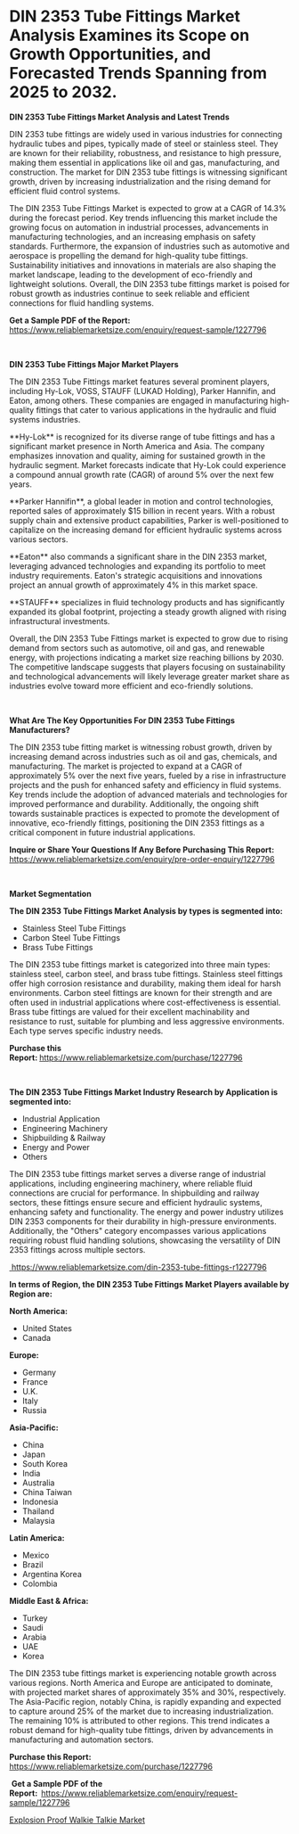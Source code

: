 <p><h1>DIN 2353 Tube Fittings Market Analysis Examines its Scope on Growth Opportunities, and Forecasted Trends Spanning from 2025 to 2032.</h1></p><p><strong>DIN 2353 Tube Fittings Market Analysis and Latest Trends</strong></p>
<p><p>DIN 2353 tube fittings are widely used in various industries for connecting hydraulic tubes and pipes, typically made of steel or stainless steel. They are known for their reliability, robustness, and resistance to high pressure, making them essential in applications like oil and gas, manufacturing, and construction. The market for DIN 2353 tube fittings is witnessing significant growth, driven by increasing industrialization and the rising demand for efficient fluid control systems.</p><p>The DIN 2353 Tube Fittings Market is expected to grow at a CAGR of 14.3% during the forecast period. Key trends influencing this market include the growing focus on automation in industrial processes, advancements in manufacturing technologies, and an increasing emphasis on safety standards. Furthermore, the expansion of industries such as automotive and aerospace is propelling the demand for high-quality tube fittings. Sustainability initiatives and innovations in materials are also shaping the market landscape, leading to the development of eco-friendly and lightweight solutions. Overall, the DIN 2353 tube fittings market is poised for robust growth as industries continue to seek reliable and efficient connections for fluid handling systems.</p></p>
<p><strong>Get a Sample PDF of the Report:&nbsp;</strong> <a href="https://www.reliablemarketsize.com/enquiry/request-sample/1227796?utm_campaign=1789&utm_medium=2&utm_source=Github&utm_content=ia&utm_term=18022025&utm_id=din-2353-tube-fittings">https://www.reliablemarketsize.com/enquiry/request-sample/1227796</a></p>
<p>&nbsp;</p>
<p><strong>DIN 2353 Tube Fittings Major Market Players</strong></p>
<p><p>The DIN 2353 Tube Fittings market features several prominent players, including Hy-Lok, VOSS, STAUFF (LUKAD Holding), Parker Hannifin, and Eaton, among others. These companies are engaged in manufacturing high-quality fittings that cater to various applications in the hydraulic and fluid systems industries.</p><p>**Hy-Lok** is recognized for its diverse range of tube fittings and has a significant market presence in North America and Asia. The company emphasizes innovation and quality, aiming for sustained growth in the hydraulic segment. Market forecasts indicate that Hy-Lok could experience a compound annual growth rate (CAGR) of around 5% over the next few years.</p><p>**Parker Hannifin**, a global leader in motion and control technologies, reported sales of approximately $15 billion in recent years. With a robust supply chain and extensive product capabilities, Parker is well-positioned to capitalize on the increasing demand for efficient hydraulic systems across various sectors.</p><p>**Eaton** also commands a significant share in the DIN 2353 market, leveraging advanced technologies and expanding its portfolio to meet industry requirements. Eaton's strategic acquisitions and innovations project an annual growth of approximately 4% in this market space.</p><p>**STAUFF** specializes in fluid technology products and has significantly expanded its global footprint, projecting a steady growth aligned with rising infrastructural investments.</p><p>Overall, the DIN 2353 Tube Fittings market is expected to grow due to rising demand from sectors such as automotive, oil and gas, and renewable energy, with projections indicating a market size reaching billions by 2030. The competitive landscape suggests that players focusing on sustainability and technological advancements will likely leverage greater market share as industries evolve toward more efficient and eco-friendly solutions.</p></p>
<p>&nbsp;</p>
<p><strong>What Are The Key Opportunities For DIN 2353 Tube Fittings Manufacturers?</strong></p>
<p><p>The DIN 2353 tube fitting market is witnessing robust growth, driven by increasing demand across industries such as oil and gas, chemicals, and manufacturing. The market is projected to expand at a CAGR of approximately 5% over the next five years, fueled by a rise in infrastructure projects and the push for enhanced safety and efficiency in fluid systems. Key trends include the adoption of advanced materials and technologies for improved performance and durability. Additionally, the ongoing shift towards sustainable practices is expected to promote the development of innovative, eco-friendly fittings, positioning the DIN 2353 fittings as a critical component in future industrial applications.</p></p>
<p><strong>Inquire or Share Your Questions If Any Before Purchasing This Report:</strong> <a href="https://www.reliablemarketsize.com/enquiry/pre-order-enquiry/1227796?utm_campaign=1789&utm_medium=2&utm_source=Github&utm_content=ia&utm_term=18022025&utm_id=din-2353-tube-fittings">https://www.reliablemarketsize.com/enquiry/pre-order-enquiry/1227796</a></p>
<p>&nbsp;</p>
<p><strong>Market Segmentation</strong></p>
<p><strong>The DIN 2353 Tube Fittings Market Analysis by types is segmented into:</strong></p>
<p><ul><li>Stainless Steel Tube Fittings</li><li>Carbon Steel Tube Fittings</li><li>Brass Tube Fittings</li></ul></p>
<p><p>The DIN 2353 tube fittings market is categorized into three main types: stainless steel, carbon steel, and brass tube fittings. Stainless steel fittings offer high corrosion resistance and durability, making them ideal for harsh environments. Carbon steel fittings are known for their strength and are often used in industrial applications where cost-effectiveness is essential. Brass tube fittings are valued for their excellent machinability and resistance to rust, suitable for plumbing and less aggressive environments. Each type serves specific industry needs.</p></p>
<p><strong>Purchase this Report:&nbsp;</strong><a href="https://www.reliablemarketsize.com/purchase/1227796?utm_campaign=1789&utm_medium=2&utm_source=Github&utm_content=ia&utm_term=18022025&utm_id=din-2353-tube-fittings">https://www.reliablemarketsize.com/purchase/1227796</a></p>
<p>&nbsp;</p>
<p><strong>The DIN 2353 Tube Fittings Market Industry Research by Application is segmented into:</strong></p>
<p><ul><li>Industrial Application</li><li>Engineering Machinery</li><li>Shipbuilding & Railway</li><li>Energy and Power</li><li>Others</li></ul></p>
<p><p>The DIN 2353 tube fittings market serves a diverse range of industrial applications, including engineering machinery, where reliable fluid connections are crucial for performance. In shipbuilding and railway sectors, these fittings ensure secure and efficient hydraulic systems, enhancing safety and functionality. The energy and power industry utilizes DIN 2353 components for their durability in high-pressure environments. Additionally, the "Others" category encompasses various applications requiring robust fluid handling solutions, showcasing the versatility of DIN 2353 fittings across multiple sectors.</p></p>
<p><a href="https://www.reliablemarketsize.com/din-2353-tube-fittings-r1227796?utm_campaign=1789&utm_medium=2&utm_source=Github&utm_content=ia&utm_term=18022025&utm_id=din-2353-tube-fittings">&nbsp;https://www.reliablemarketsize.com/din-2353-tube-fittings-r1227796</a></p>
<p><strong>In terms of Region, the DIN 2353 Tube Fittings Market Players available by Region are:</strong></p>
<p>
    <p> <strong> North America: </strong>
        <ul>
            <li>United States</li>
            <li>Canada</li>
        </ul>
        </p> 
    <p> <strong> Europe: </strong>
        <ul>
            <li>Germany</li>
            <li>France</li>
            <li>U.K.</li>
            <li>Italy</li>
            <li>Russia</li>
        </ul>
        </p> 
    <p> <strong> Asia-Pacific: </strong>
        <ul>
            <li>China</li>
            <li>Japan</li>
            <li>South Korea</li>
            <li>India</li>
            <li>Australia</li>
            <li>China Taiwan</li>
            <li>Indonesia</li>
            <li>Thailand</li>
            <li>Malaysia</li>
        </ul>
        </p> 
    <p> <strong> Latin America: </strong>
        <ul>
            <li>Mexico</li>
            <li>Brazil</li>
            <li>Argentina Korea</li>
            <li>Colombia</li>
        </ul>
        </p> 
    <p> <strong> Middle East & Africa: </strong>
        <ul>
            <li>Turkey</li>
            <li>Saudi</li>
            <li>Arabia</li>
            <li>UAE</li>
            <li>Korea</li>
        </ul>
    </p>
    </p>
<p><p>The DIN 2353 tube fittings market is experiencing notable growth across various regions. North America and Europe are anticipated to dominate, with projected market shares of approximately 35% and 30%, respectively. The Asia-Pacific region, notably China, is rapidly expanding and expected to capture around 25% of the market due to increasing industrialization. The remaining 10% is attributed to other regions. This trend indicates a robust demand for high-quality tube fittings, driven by advancements in manufacturing and automation sectors.</p></p>
<p><strong>Purchase this Report: </strong><a href="https://www.reliablemarketsize.com/purchase/1227796?utm_campaign=1789&utm_medium=2&utm_source=Github&utm_content=ia&utm_term=18022025&utm_id=din-2353-tube-fittings">https://www.reliablemarketsize.com/purchase/1227796</a></p>
<p>&nbsp;<strong>Get a Sample PDF of the Report:&nbsp;&nbsp;</strong><a href="https://www.reliablemarketsize.com/enquiry/request-sample/1227796?utm_campaign=1789&utm_medium=2&utm_source=Github&utm_content=ia&utm_term=18022025&utm_id=din-2353-tube-fittings">https://www.reliablemarketsize.com/enquiry/request-sample/1227796</a></p>
<p><strong></strong></p>
<p><p><a href="https://github.com/XavierTyler76/Market-Research-Report-List-1/blob/main/explosion-proof-walkie-talkie-market.md?utm_campaign=1789&utm_medium=2&utm_source=Github&utm_content=ia&utm_term=18022025&utm_id=din-2353-tube-fittings">Explosion Proof Walkie Talkie Market</a></p></p>